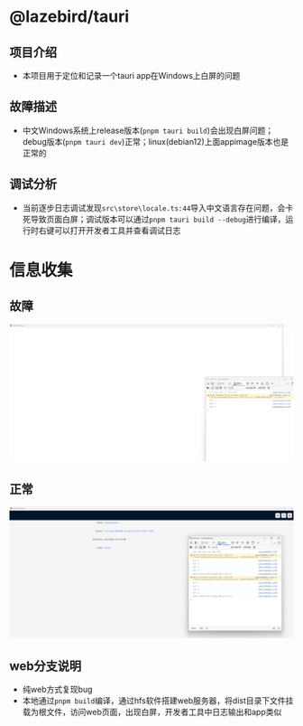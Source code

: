 # @lazebird/tauri

## 项目介绍
- 本项目用于定位和记录一个tauri app在Windows上白屏的问题

## 故障描述
- 中文Windows系统上release版本(`pnpm tauri build`)会出现白屏问题；debug版本(`pnpm tauri dev`)正常；linux(debian12)上面appimage版本也是正常的

## 调试分析
- 当前逐步日志调试发现`src\store\locale.ts:44`导入中文语言存在问题，会卡死导致页面白屏；调试版本可以通过`pnpm tauri build --debug`进行编译，运行时右键可以打开开发者工具并查看调试日志

# 信息收集
## 故障
![abnormal](./doc/abnormal.png)

## 正常
![normal](./doc/normal.png)

## web分支说明
- 纯web方式复现bug
- 本地通过`pnpm build`编译，通过hfs软件搭建web服务器，将dist目录下文件挂载为根文件，访问web页面，出现白屏，开发者工具中日志输出和app类似
